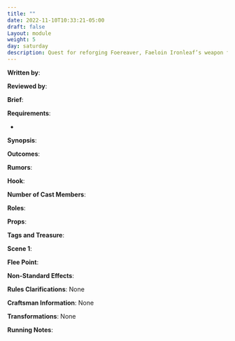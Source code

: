 ```yaml
---
title: ""
date: 2022-11-10T10:33:21-05:00
draft: false
Layout: module
weight: 5
day: saturday
description: Quest for reforging Foereaver, Faeloin Ironleaf’s weapon for Balor 
---
```


**Written by**: 

**Reviewed by**: 

**Brief**: 

**Requirements**: 

- 

**Synopsis**: 

**Outcomes**:

**Rumors**: 

**Hook**: 

**Number of Cast Members**: 

**Roles**: 

**Props**: 

**Tags and Treasure**: 

**Scene 1**: 

**Flee Point**: 

**Non-Standard Effects**: 

**Rules Clarifications**: None 

**Craftsman Information**: None

**Transformations**: None

**Running Notes**: 

